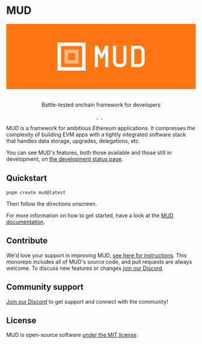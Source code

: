 # MUD

<div align="center">

![MUD logo](./docs/public/mud-cover-photo.png)

<div  style="margin: 0 0 30px 0;"></div>
<p>Battle-tested onchain framework for developers</p>
</div>

<p align="center">
  <a aria-label="license MIT" href="https://opensource.org/licenses/MIT">
    <img alt="" src="https://img.shields.io/badge/License-MIT-yellow.svg">
  </a>
  &nbsp;
  <a aria-label="test status" href="https://github.com/latticexyz/mud/actions/workflows/test.yml">
    <img alt="" src="https://github.com/latticexyz/mud/actions/workflows/test.yml/badge.svg?branch=main&event=push">
  </a>
  &nbsp;
  <a aria-label="docs status" href="https://github.com/latticexyz/mud/actions/workflows/docs.yml">
    <img alt="" src="https://github.com/latticexyz/mud/actions/workflows/docs.yml/badge.svg?branch=main&event=push">
  </a>
</p>

MUD is a framework for ambitious Ethereum applications.
It compresses the complexity of building EVM apps with a tightly integrated software stack that handles data storage, upgrades, delegations, etc.

You can see MUD's features, both those available and those still in development, on [the development status page](https://status.mud.dev/).

## Quickstart

```
pnpm create mud@latest
```

Then follow the directions onscreen.

For more information on how to get started, have a look at the [MUD documentation](https://mud.dev/quickstart).

## Contribute

We'd love your support in improving MUD, [see here for instructions](https://mud.dev/contribute).
This monorepo includes all of MUD's source code, and pull requests are always welcome.
To discuss new features or changes [join our Discord](https://lattice.xyz/discord).

## Community support

[Join our Discord](https://lattice.xyz/discord) to get support and connect with the community!

## License

MUD is open-source software [under the MIT license](LICENSE).
